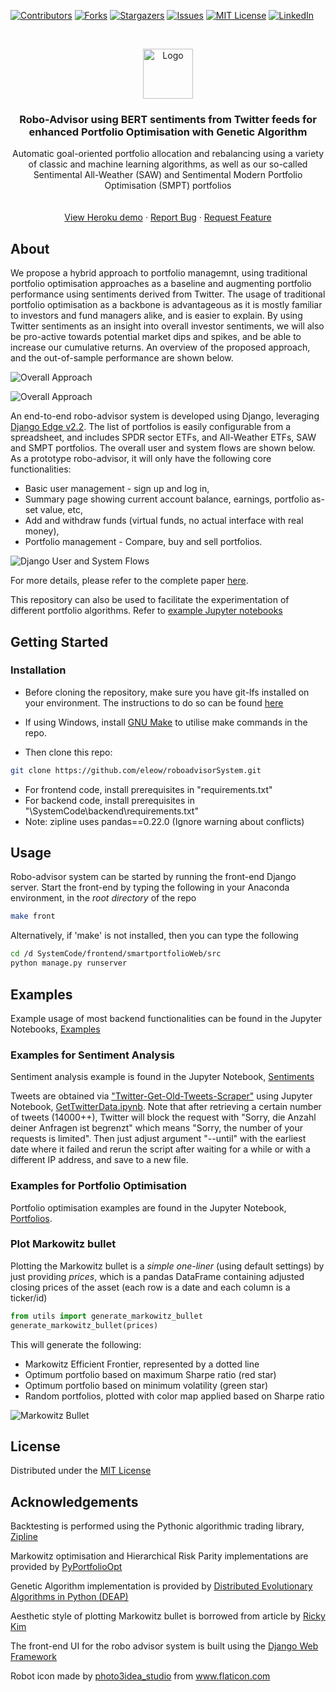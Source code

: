 [![Contributors][contributors-shield]][contributors-url]
[![Forks][forks-shield]][forks-url]
[![Stargazers][stars-shield]][stars-url]
[![Issues][issues-shield]][issues-url]
[![MIT License][license-shield]][license-url]
[![LinkedIn][linkedin-shield]][linkedin-url]

<!-- PROJECT LOGO -->
<br />
<p align="center">
  <a href="https://github.com/eleow/roboadvisorSystem">
    <img src="_misc/logo.png" alt="Logo" width="80" height="80">
  </a>

  <h3 align="center">Robo-Advisor using BERT sentiments from Twitter feeds for enhanced Portfolio Optimisation with Genetic Algorithm</h3>

  <p align="center">
    Automatic goal-oriented portfolio allocation and rebalancing using a variety of classic and machine learning algorithms, as well as our so-called Sentimental All-Weather (SAW) and Sentimental Modern Portfolio Optimisation (SMPT) portfolios
    <br />
    <br />
    <br />
    <a href="https://smartportfolioadvisor.herokuapp.com/">View Heroku demo</a>
    ·
    <a href="https://github.com/eleow/roboadvisorSystem/issues">Report Bug</a>
    ·
    <a href="https://github.com/eleow/roboadvisorSystem/issues">Request Feature</a>
  </p>
</p>

## About

We propose a hybrid approach to portfolio managemnt, using traditional portfolio optimisation approaches as a baseline and augmenting portfolio performance using sentiments derived from Twitter. The usage of traditional portfolio optimisation as a backbone is advantageous as it is mostly familiar to investors and fund managers alike, and is easier to explain. By using Twitter sentiments as an insight into overall investor sentiments, we will also be pro-active towards potential market dips and spikes, and be able to increase our cumulative returns. An overview of the proposed approach, and the out-of-sample performance are shown below.

![Overall Approach](_misc/figure_overall_architecture.png)

![Overall Approach](_misc/figure_saw.png)

An end-to-end robo-advisor system is developed using Django, leveraging [Django Edge v2.2](https://django-edge.readthedocs.io/en/latest/). The list of portfolios is easily configurable from a spreadsheet, and includes SPDR
sector ETFs, and All-Weather ETFs, SAW and SMPT portfolios. The overall user and system flows are shown below. As a prototype robo-advisor, it will only have the following core functionalities:

- Basic user management - sign up and log in,
- Summary page showing current account balance, earnings, portfolio as-
set value, etc,
- Add and withdraw funds (virtual funds, no actual interface with real money),
- Portfolio management - Compare, buy and sell portfolios.

![Django User and System Flows](_misc/figure_django_architecture.png)

For more details, please refer to the complete paper [here](https://github.com/eleow/roboadvisorSystem/blob/master/docs/Robo_Advisor_using_BERT_sentiments_from_Twitter_feeds_for_enhanced_Portfolio_Optimisation_with_Genetic_Algorithm.pdf).

This repository can also be used to facilitate the experimentation of different portfolio algorithms. Refer to [example Jupyter notebooks](https://github.com/eleow/roboadvisorSystem/blob/master/SystemCode/backend/notebooks)


## Getting Started

### Installation

* Before cloning the repository, make sure you have git-lfs installed on your environment. The instructions to do so can be found [here](https://help.github.com/en/github/managing-large-files/installing-git-large-file-storage)

* If using Windows, install [GNU Make](https://www.gnu.org/software/make/) to utilise make commands in the repo.
* Then clone this repo:

```sh
git clone https://github.com/eleow/roboadvisorSystem.git
```

* For frontend code, install prerequisites in "requirements.txt"
* For backend code, install prerequisites in "\SystemCode\backend\requirements.txt"
* Note: zipline uses pandas==0.22.0 (Ignore warning about conflicts)

## Usage

Robo-advisor system can be started by running the front-end Django server. Start the front-end by typing the following in your Anaconda environment, in the *root directory* of the repo

```bash
make front
```

Alternatively, if 'make' is not installed, then you can type the following

```bash
cd /d SystemCode/frontend/smartportfolioWeb/src
python manage.py runserver
```

## Examples

Example usage of most backend functionalities can be found in the Jupyter Notebooks, [Examples](https://github.com/eleow/roboadvisorSystem/blob/master/SystemCode/backend/notebooks)

### Examples for Sentiment Analysis

Sentiment analysis example is found in the Jupyter Notebook, [Sentiments](https://github.com/eleow/roboadvisorSystem/blob/master/SystemCode/backend/notebooks/Sentiments.ipynb)

Tweets are obtained via ["Twitter-Get-Old-Tweets-Scraper"](https://github.com/eleow/Twitter-Get-Old-Tweets-Scraper) using Jupyter Notebook, [GetTwitterData.ipynb](https://github.com/eleow/roboadvisorSystem/blob/master/SystemCode/backend/notebooks/GetTwitterData.ipynb). Note that after retrieving a certain number of tweets (14000++), Twitter will block the request with "Sorry, die Anzahl deiner Anfragen ist begrenzt" which means "Sorry, the number of your requests is limited". Then just adjust argument "--until" with the earliest date where it failed and rerun the script after waiting for a while or with a different IP address, and save to a new file.

### Examples for Portfolio Optimisation

Portfolio optimisation examples are found in the Jupyter Notebook, [Portfolios](https://github.com/eleow/roboadvisorSystem/blob/master/SystemCode/backend/notebooks/Portfolios.ipynb).

### Plot Markowitz bullet

Plotting the Markowitz bullet is a *simple one-liner* (using default settings) by just providing _prices_, which is a pandas DataFrame containing adjusted closing prices of the asset (each row is a date and each column is a ticker/id)

```python
from utils import generate_markowitz_bullet
generate_markowitz_bullet(prices)

```

This will generate the following:

* Markowitz Efficient Frontier, represented by a dotted line
* Optimum portfolio based on maximum Sharpe ratio (red star)
* Optimum portfolio based on minimum volatility (green star)
* Random portfolios, plotted with color map applied based on Sharpe ratio

![Markowitz Bullet](_misc/MarkowitzBullet.png)


## License

Distributed under the [MIT License](LICENSE)

## Acknowledgements

Backtesting is performed using the Pythonic algorithmic trading library, [Zipline](https://www.zipline.io/)

Markowitz optimisation and Hierarchical Risk Parity implementations are provided by [PyPortfolioOpt](https://pyportfolioopt.readthedocs.io/en/latest/)

Genetic Algorithm implementation is provided by [Distributed Evolutionary Algorithms in Python (DEAP)](https://deap.readthedocs.io/en/master/)

Aesthetic style of plotting Markowitz bullet is borrowed from article by [Ricky Kim](https://towardsdatascience.com/efficient-frontier-portfolio-optimisation-in-python-e7844051e7f)

The front-end UI for the robo advisor system is built using the [Django Web Framework](https://www.djangoproject.com/)

<div>Robot icon made by <a href="https://www.flaticon.com/authors/photo3idea-studio" title="photo3idea_studio">photo3idea_studio</a> from <a href="https://www.flaticon.com/" title="Flaticon">www.flaticon.com</a></div>


<!-- MARKDOWN LINKS & IMAGES -->
<!-- https://www.markdownguide.org/basic-syntax/#reference-style-links -->
[contributors-shield]: https://img.shields.io/github/contributors/eleow/roboadvisorSystem
[contributors-url]: https://github.com/eleow/roboadvisorSystem/graphs/contributors
[forks-shield]: https://img.shields.io/github/forks/eleow/roboadvisorSystem
[forks-url]: https://github.com/eleow/roboadvisorSystem/network/members
[stars-shield]: https://img.shields.io/github/stars/eleow/roboadvisorSystem
[stars-url]: https://github.com/eleow/roboadvisorSystem/stargazers
[issues-shield]: https://img.shields.io/github/issues/eleow/roboadvisorSystem
[issues-url]: https://github.com/eleow/roboadvisorSystem/issues
[license-shield]: https://img.shields.io/github/license/eleow/roboadvisorSystem
[license-url]: https://github.com/eleow/roboadvisorSystem/blob/master/LICENSE
[linkedin-shield]: https://img.shields.io/badge/-LinkedIn-black.svg?style=flat-square&logo=linkedin&colorB=555
[linkedin-url]: https://linkedin.com/in/edmundleow
[product-screenshot]: images/screenshot.png


